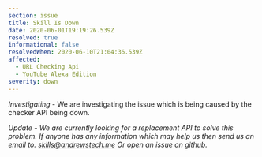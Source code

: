 ```yaml
---
section: issue
title: Skill Is Down
date: 2020-06-01T19:19:26.539Z
resolved: true
informational: false
resolvedWhen: 2020-06-10T21:04:36.539Z
affected:
  - URL Checking Api
  - YouTube Alexa Edition
severity: down
---
```

*Investigating* - We are investigating  the issue which is being caused by the checker API being down.

*Update - We are currently looking for a replacement API to solve this problem. If anyone has any information which may help us then send us an email to. skills@andrewstech.me   Or open an issue on github.*